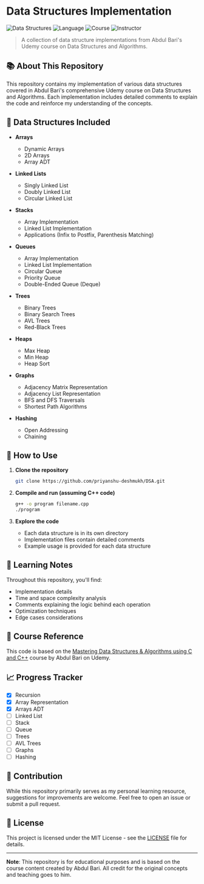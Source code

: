 # Data Structures Implementation


![Data Structures](https://img.shields.io/badge/Data%20Structures-Implementation-blue)
![Language](https://img.shields.io/badge/language-C%2B%2B-orange)
![Course](https://img.shields.io/badge/Course-Udemy-red)
![Instructor](https://img.shields.io/badge/Instructor-Abdul%20Bari-green)

> A collection of data structure implementations from Abdul Bari's Udemy course on Data Structures and Algorithms.

## 📚 About This Repository

This repository contains my implementation of various data structures covered in Abdul Bari's comprehensive Udemy course on Data Structures and Algorithms. Each implementation includes detailed comments to explain the code and reinforce my understanding of the concepts.

## 🧩 Data Structures Included

- **Arrays**
  - Dynamic Arrays
  - 2D Arrays
  - Array ADT
  
- **Linked Lists**
  - Singly Linked List
  - Doubly Linked List
  - Circular Linked List
  
- **Stacks**
  - Array Implementation
  - Linked List Implementation
  - Applications (Infix to Postfix, Parenthesis Matching)
  
- **Queues**
  - Array Implementation
  - Linked List Implementation
  - Circular Queue
  - Priority Queue
  - Double-Ended Queue (Deque)
  
- **Trees**
  - Binary Trees
  - Binary Search Trees
  - AVL Trees
  - Red-Black Trees
  
- **Heaps**
  - Max Heap
  - Min Heap
  - Heap Sort
  
- **Graphs**
  - Adjacency Matrix Representation
  - Adjacency List Representation
  - BFS and DFS Traversals
  - Shortest Path Algorithms
  
- **Hashing**
  - Open Addressing
  - Chaining

## 🚀 How to Use

1. **Clone the repository**
   ```bash
   git clone https://github.com/priyanshu-deshmukh/DSA.git
   ```

2. **Compile and run (assuming C++ code)**
   ```bash
   g++ -o program filename.cpp
   ./program
   ```

3. **Explore the code**
   - Each data structure is in its own directory
   - Implementation files contain detailed comments
   - Example usage is provided for each data structure

## 📝 Learning Notes

Throughout this repository, you'll find:

- Implementation details
- Time and space complexity analysis
- Comments explaining the logic behind each operation
- Optimization techniques
- Edge cases considerations

## 🔗 Course Reference

This code is based on the [Mastering Data Structures & Algorithms using C and C++](https://www.udemy.com/course/datastructurescncpp/) course by Abdul Bari on Udemy.

## 📈 Progress Tracker

- [x] Recursion
- [x] Array Representation
- [x] Arrays ADT
- [ ] Linked List
- [ ] Stack
- [ ] Queue
- [ ] Trees
- [ ] AVL Trees
- [ ] Graphs
- [ ] Hashing

## 🤝 Contribution

While this repository primarily serves as my personal learning resource, suggestions for improvements are welcome. Feel free to open an issue or submit a pull request.

## 📜 License

This project is licensed under the MIT License - see the [LICENSE](LICENSE) file for details.

---

**Note**: This repository is for educational purposes and is based on the course content created by Abdul Bari. All credit for the original concepts and teaching goes to him.
